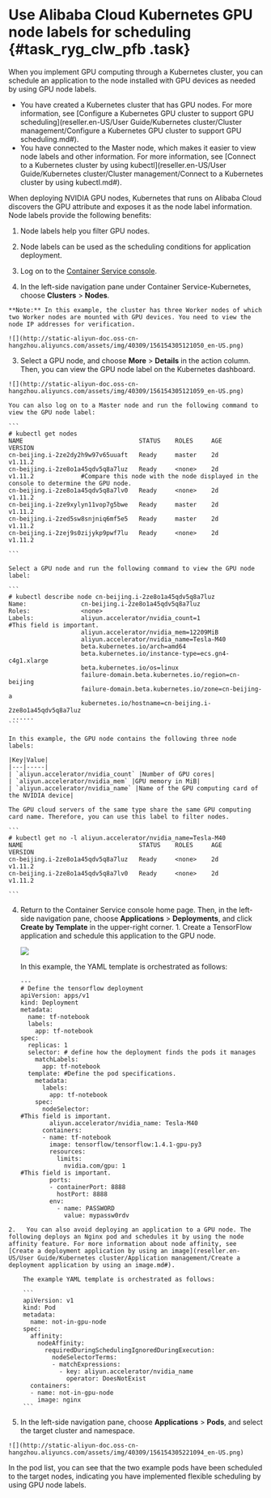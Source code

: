 # Use Alibaba Cloud Kubernetes GPU node labels for scheduling {#task_ryg_clw_pfb .task}

When you implement GPU computing through a Kubernetes cluster, you can schedule an application to the node installed with GPU devices as needed by using GPU node labels.

-   You have created a Kubernetes cluster that has GPU nodes. For more information, see [Configure a Kubernetes GPU cluster to support GPU scheduling](reseller.en-US/User Guide/Kubernetes cluster/Cluster management/Configure a Kubernetes GPU cluster to support GPU scheduling.md#).
-   You have connected to the Master node, which makes it easier to view node labels and other information. For more information, see [Connect to a Kubernetes cluster by using kubectl](reseller.en-US/User Guide/Kubernetes cluster/Cluster management/Connect to a Kubernetes cluster by using kubectl.md#).

When deploying NVIDIA GPU nodes, Kubernetes that runs on Alibaba Cloud discovers the GPU attribute and exposes it as the node label information. Node labels provide the following benefits:

1.  Node labels help you filter GPU nodes.
2.  Node labels can be used as the scheduling conditions for application deployment.

1.  Log on to the [Container Service console](https://partners-intl.console.aliyun.com/#/cs). 
2.   In the left-side navigation pane under Container Service-Kubernetes, choose **Clusters** \> **Nodes**. 

    **Note:** In this example, the cluster has three Worker nodes of which two Worker nodes are mounted with GPU devices. You need to view the node IP addresses for verification.

    ![](http://static-aliyun-doc.oss-cn-hangzhou.aliyuncs.com/assets/img/40309/156154305121050_en-US.png)

3.   Select a GPU node, and choose **More** \> **Details** in the action column. Then, you can view the GPU node label on the Kubernetes dashboard. 

    ![](http://static-aliyun-doc.oss-cn-hangzhou.aliyuncs.com/assets/img/40309/156154305121059_en-US.png)

    You can also log on to a Master node and run the following command to view the GPU node label:

    ```
    # kubectl get nodes
    NAME                                STATUS    ROLES     AGE       VERSION
    cn-beijing.i-2ze2dy2h9w97v65uuaft   Ready     master    2d        v1.11.2
    cn-beijing.i-2ze8o1a45qdv5q8a7luz   Ready     <none>    2d        v1.11.2             #Compare this node with the node displayed in the console to determine the GPU node.
    cn-beijing.i-2ze8o1a45qdv5q8a7lv0   Ready     <none>    2d        v1.11.2
    cn-beijing.i-2ze9xylyn11vop7g5bwe   Ready     master    2d        v1.11.2
    cn-beijing.i-2zed5sw8snjniq6mf5e5   Ready     master    2d        v1.11.2
    cn-beijing.i-2zej9s0zijykp9pwf7lu   Ready     <none>    2d        v1.11.2
    					
    ```

    Select a GPU node and run the following command to view the GPU node label:

    ```
    # kubectl describe node cn-beijing.i-2ze8o1a45qdv5q8a7luz
    Name:               cn-beijing.i-2ze8o1a45qdv5q8a7luz
    Roles:              <none>
    Labels:             aliyun.accelerator/nvidia_count=1                          #This field is important.
                        aliyun.accelerator/nvidia_mem=12209MiB
                        aliyun.accelerator/nvidia_name=Tesla-M40
                        beta.kubernetes.io/arch=amd64
                        beta.kubernetes.io/instance-type=ecs.gn4-c4g1.xlarge
                        beta.kubernetes.io/os=linux
                        failure-domain.beta.kubernetes.io/region=cn-beijing
                        failure-domain.beta.kubernetes.io/zone=cn-beijing-a
                        kubernetes.io/hostname=cn-beijing.i-2ze8o1a45qdv5q8a7luz
     ......
    ```

    In this example, the GPU node contains the following three node labels:

    |Key|Value|
    |---|-----|
    | `aliyun.accelerator/nvidia_count` |Number of GPU cores|
    | `aliyun.accelerator/nvidia_mem` |GPU memory in MiB|
    | `aliyun.accelerator/nvidia_name` |Name of the GPU computing card of the NVIDIA device|

    The GPU cloud servers of the same type share the same GPU computing card name. Therefore, you can use this label to filter nodes.

    ```
    # kubectl get no -l aliyun.accelerator/nvidia_name=Tesla-M40
    NAME                                STATUS    ROLES     AGE       VERSION
    cn-beijing.i-2ze8o1a45qdv5q8a7luz   Ready     <none>    2d        v1.11.2
    cn-beijing.i-2ze8o1a45qdv5q8a7lv0   Ready     <none>    2d        v1.11.2
    					
    ```

4.   Return to the Container Service console home page. Then, in the left-side navigation pane, choose **Applications** \> **Deployments**, and click **Create by Template** in the upper-right corner. 
    1.   Create a TensorFlow application and schedule this application to the GPU node. 

        ![](http://static-aliyun-doc.oss-cn-hangzhou.aliyuncs.com/assets/img/40309/156154305221074_en-US.png)

        In this example, the YAML template is orchestrated as follows:

        ```
        ---
        # Define the tensorflow deployment
        apiVersion: apps/v1
        kind: Deployment
        metadata:
          name: tf-notebook
          labels:
            app: tf-notebook
        spec:
          replicas: 1
          selector: # define how the deployment finds the pods it manages
            matchLabels:
              app: tf-notebook
          template: #Define the pod specifications.
            metadata:
              labels:
                app: tf-notebook
            spec:
              nodeSelector:                                                  #This field is important.
                aliyun.accelerator/nvidia_name: Tesla-M40
              containers:
              - name: tf-notebook
                image: tensorflow/tensorflow:1.4.1-gpu-py3
                resources:
                  limits:
                    nvidia.com/gpu: 1                                        #This field is important.
                ports:
                - containerPort: 8888
                  hostPort: 8888
                env:
                  - name: PASSWORD
                    value: mypassw0rdv
        ```

    2.   You can also avoid deploying an application to a GPU node. The following deploys an Nginx pod and schedules it by using the node affinity feature. For more information about node affinity, see [Create a deployment application by using an image](reseller.en-US/User Guide/Kubernetes cluster/Application management/Create a deployment application by using an image.md#). 

        The example YAML template is orchestrated as follows:

        ```
        apiVersion: v1
        kind: Pod
        metadata:
          name: not-in-gpu-node
        spec:
          affinity:
            nodeAffinity:
              requiredDuringSchedulingIgnoredDuringExecution:
                nodeSelectorTerms:
                - matchExpressions:
                  - key: aliyun.accelerator/nvidia_name
                    operator: DoesNotExist
          containers:
          - name: not-in-gpu-node
            image: nginx
        ```

5.   In the left-side navigation pane, choose **Applications** \> **Pods**, and select the target cluster and namespace. 

    ![](http://static-aliyun-doc.oss-cn-hangzhou.aliyuncs.com/assets/img/40309/156154305221094_en-US.png)


In the pod list, you can see that the two example pods have been scheduled to the target nodes, indicating you have implemented flexible scheduling by using GPU node labels.

